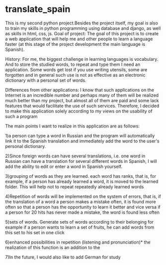# translate_spain
This is my second python project.Besides the project itself, my goal is also to train my skills in python programming using database and django, as well as skills in html, css, js. Goal of project: The goal of this project is to create a web application that will help me and other people to learn a language faster (at this stage of the project development the main language is Spanish).

History: For me, the biggest challenge in learning languages is vocabulary. And to store the studied words, to repeat and type them I need an application. Some words get lost if you use writing utensils, some are forgotten and in general such use is not as effective as an electronic dictionary with a personal set of words.

Differences from other applications: I know that such applications on the Internet is an incredible number and perhaps many of them will be realized much better than my project, but almost all of them are paid and some lack features that would facilitate the use of such services. Therefore, I decided to make this application solely according to my views on the usability of such a program

The main points I want to realize in this application are as follows:

1)a person can type a word in Russian and the program will automatically link it to the Spanish translation and immediately add the word to the user's personal dictionary.

2)Since foreign words can have several translations, i.e. one word in Russian can have a translation for several different words in Spanish, I will add the ability to edit or enter a word in Spanish yourself.

3)grouping of words as they are learned. each word has ranks, that is, for example, if a person has already learned a word, it is moved to the learned folder. This will help not to repeat repeatedly already learned words

4)Repetition of words will be implemented on the system of errors, that is, if the translation of a word a person makes a mistake often, it is found more often so that a person has the opportunity to learn it better and vice versa if a person for 20 hits has never made a mistake, the word is found less often

5)sets of words. Generate sets of words according to their belonging for example if a person wants to learn a set of fruits, he can add words from this set to his set in one click

6)enhanced possibilities in repetition (listening and pronunciation)* the realization of this function is an addition to the

7)In the future, I would also like to add German for study
